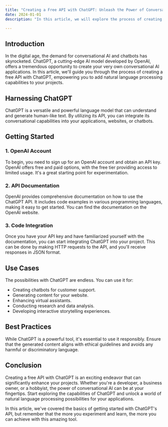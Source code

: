 ```yaml
---
title: "Creating a Free API with ChatGPT: Unleash the Power of Conversational AI"
date: 2024-01-01
description: "In this article, we will explore the process of creating a free API using ChatGPT, a powerful conversational AI model by OpenAI. Discover how to harness the capabilities of ChatGPT for your own applications and projects."

---
```


## Introduction

In the digital age, the demand for conversational AI and chatbots has skyrocketed. ChatGPT, a cutting-edge AI model developed by OpenAI, offers a tremendous opportunity to create your very own conversational AI applications. In this article, we'll guide you through the process of creating a free API with ChatGPT, empowering you to add natural language processing capabilities to your projects.

## Harnessing ChatGPT

ChatGPT is a versatile and powerful language model that can understand and generate human-like text. By utilizing its API, you can integrate its conversational capabilities into your applications, websites, or chatbots.

## Getting Started

### 1. OpenAI Account

To begin, you need to sign up for an OpenAI account and obtain an API key. OpenAI offers free and paid options, with the free tier providing access to limited usage. It's a great starting point for experimentation.

### 2. API Documentation

OpenAI provides comprehensive documentation on how to use the ChatGPT API. It includes code examples in various programming languages, making it easy to get started. You can find the documentation on the OpenAI website.

### 3. Code Integration

Once you have your API key and have familiarized yourself with the documentation, you can start integrating ChatGPT into your project. This can be done by making HTTP requests to the API, and you'll receive responses in JSON format.

## Use Cases

The possibilities with ChatGPT are endless. You can use it for:

- Creating chatbots for customer support.
- Generating content for your website.
- Enhancing virtual assistants.
- Conducting research and data analysis.
- Developing interactive storytelling experiences.

## Best Practices

While ChatGPT is a powerful tool, it's essential to use it responsibly. Ensure that the generated content aligns with ethical guidelines and avoids any harmful or discriminatory language.

## Conclusion

Creating a free API with ChatGPT is an exciting endeavor that can significantly enhance your projects. Whether you're a developer, a business owner, or a hobbyist, the power of conversational AI can be at your fingertips. Start exploring the capabilities of ChatGPT and unlock a world of natural language processing possibilities for your applications.

In this article, we've covered the basics of getting started with ChatGPT's API, but remember that the more you experiment and learn, the more you can achieve with this amazing tool.
